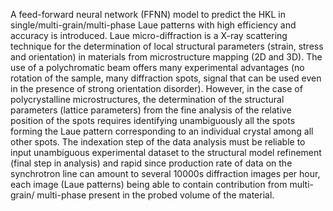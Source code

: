 A feed-forward neural network (FFNN) model to predict the HKL in single/multi-grain/multi-phase Laue patterns with high efficiency and accuracy is introduced. Laue micro-diffraction is a X-ray scattering technique for the determination of local structural parameters (strain, stress and orientation) in materials from microstructure mapping (2D and 3D). The use of a polychromatic beam offers many experimental advantages (no rotation of the sample, many diffraction spots, signal that can be used even in the presence of strong orientation disorder). However, in the case of polycrystalline microstructures, the determination of the structural parameters (lattice parameters) from the fine analysis of the relative position of the spots requires identifying unambiguously all the spots forming the Laue pattern corresponding to an individual crystal among all other spots. The indexation step of the data analysis must be reliable to input unambiguous experimental dataset to the structural model refinement (final step in analysis) and rapid since production rate of data on the synchrotron line can amount to several 10000s diffraction images per hour, each image (Laue patterns) being able to contain contribution from multi-grain/ multi-phase present in the probed volume of the material.